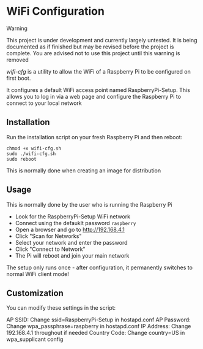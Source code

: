 # WiFi Configuration

> [!WARNING]
> This project is under development and currently largely untested.
> It is being documented as if finished but may be revised before the project is complete.
> You are advised not to use this project until this warning is removed

*wifi-cfg* is a utility to allow the WiFi of a Raspberry Pi to be configured on first boot.

It configures a default WiFi access point named RaspberryPi-Setup.
This allows you to log in via a web page and configure the Raspberry Pi to connect to your local network

## Installation

Run the installation script on your fresh Raspberry Pi and then reboot:

```
chmod +x wifi-cfg.sh
sudo ./wifi-cfg.sh
sudo reboot
```

This is normally done when creating an image for distribution

## Usage

This is normally done by the user who is running the Raspberry Pi

* Look for the RaspberryPi-Setup WiFi network
* Connect using the defauklt password `raspberry`
* Open a browser and go to http://192.168.4.1
* Click "Scan for Networks"
* Select your network and enter the password
* Click "Connect to Network"
* The Pi will reboot and join your main network

The setup only runs once - after configuration, it permanently switches to normal WiFi client mode!

## Customization

You can modify these settings in the script:

AP SSID: Change ssid=RaspberryPi-Setup in hostapd.conf
AP Password: Change wpa_passphrase=raspberry in hostapd.conf
IP Address: Change 192.168.4.1 throughout if needed
Country Code: Change country=US in wpa_supplicant config



